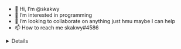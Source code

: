 - 👋 Hi, I’m @skakwy
- 👀 I’m interested in programming
- 💞️ I’m looking to collaborate on anything just hmu maybe I can help 
- 📫 How to reach me skakwy#4586

<details>
  01101101 01100101 01101111 01110111
  </details>
